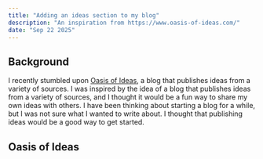 ```yaml
---
title: "Adding an ideas section to my blog"
description: "An inspiration from https://www.oasis-of-ideas.com/" 
date: "Sep 22 2025"
---
```


## Background

I recently stumbled upon [Oasis of Ideas](https://www.oasis-of-ideas.com/), a blog that publishes ideas from a variety of sources. I was inspired by the idea of a blog that publishes ideas from a variety of sources, and I thought it would be a fun way to share my own ideas with others. I have been thinking about starting a blog for a while, but I was not sure what I wanted to write about. I thought that publishing ideas would be a good way to get started. 

## Oasis of Ideas